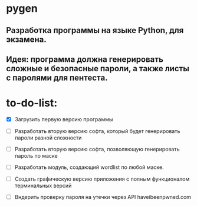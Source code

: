 # pygen
## Разработка программы на языке Python, для экзамена.
## Идея: программа должна генерировать сложные и безопасные пароли, а также листы с паролями для пентеста.

# to-do-list:
- [x] Загрузить первую версию программы

- [ ] Разработать вторую версию софта, который будет генерировать пароли разной сложности
- [ ] Разработать вторую версию софта, позволяющую генерировать пароль по маске
- [ ] Разработать модуль, создающий wordlist по любой маске.

- [ ] Создать графическую версию приложения с полным функционалом терминальных версий
- [ ] Вндерить проверку пароля на утечки через API haveibeenpwned.com

